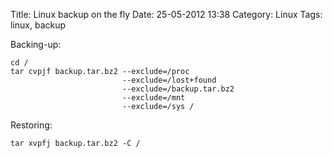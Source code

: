 Title: Linux backup on the fly
Date: 25-05-2012 13:38
Category: Linux
Tags: linux, backup

Backing-up:

```
cd /
tar cvpjf backup.tar.bz2 --exclude=/proc 
                         --exclude=/lost+found 
                         --exclude=/backup.tar.bz2 
                         --exclude=/mnt 
                         --exclude=/sys /
```

Restoring:

```
tar xvpfj backup.tar.bz2 -C /
```

